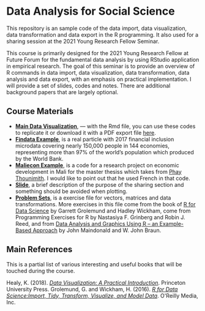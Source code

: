 # Data Analysis for Social Science 

This repository is an sample code of the data import, data visualization, data transformation and data export in the R programming. It also used for a sharing session at the 2021 Young Research Fellow Seminar. 

This course is primarily designed for the 2021 Young Research Fellow at Future Forum for the fundamental data analysis by using RStudio application in empirical research. The goal of this seminar is to provide an overview of R commands in data import, data visualization, data transformation, data analysis and data export, with an emphasis on practical implementation. I will provide a set of slides, codes and notes. There are additional background papers that are largely optional.

## Course Materials 
* [**Main Data Visualization**](https://github.com/nithkosal/DataVisualization/blob/main/Codes/DataVisualization.Rmd), — with the Rmd file, you can use these codes to replicate it or download it with a PDF export file [here](https://github.com/nithkosal/DataVisualization/blob/main/DataVisualization.pdf). 
* [**Findata Example**](https://github.com/nithkosal/DataVisualization/blob/main/Codes/Findata.R), is a real particle with 2017 financial inclusion microdata covering nearly 150,000 people in 144 economies, representing more than 97% of the world’s population which produced by the World Bank.
* [**Maliecon Example**](https://github.com/nithkosal/DataVisualization/blob/main/Codes/maliecon.R), is a code for a research project on economic development in Mali for the master thesiss which takes from [Phay Thounimith](https://github.com/nimithphay). I would like to point out that he used French in that code.
* [**Slide**](https://github.com/nithkosal/DataVisualization/blob/main/Slide.pdf), a brief description of the purpose of the sharing section and something should be avoided when plotting.
* [**Problem Sets**](https://github.com/nithkosal/DataVisualization/blob/main/Problemsets.pdf), is a exercise file for vectors, matrices and data transformations. More exercises in this file come from the book of [R for Data Science](https://r4ds.had.co.nz/index.html) by Garrett Grolemund and Hadley Wickham, come from Programming Exercises for R by Nastasiya F. Grinberg and Robin J. Reed, and from [Data Analysis and Graphics Using R – an Example-Based Approach](https://maths-people.anu.edu.au/~johnm/r-book/daagur3.html) by John Maindonald and W. John Braun.  

## Main References
This is a partial list of various interesting and useful books that will be touched during the course.

Healy, K. (2018). [_Data Visualization: A Practical Introduction_](https://socviz.co/). Princeton University Press.
Grolemund, G. and Wickham, H. (2016). [_R for Data Science:Import, Tidy, Transform, Visualize, and Model Data_](https://r4ds.had.co.nz/). O'Reilly Media, Inc.


